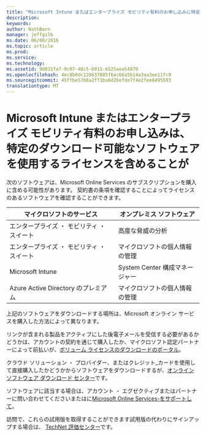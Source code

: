 ```yaml
---
title: "Microsoft Intune またはエンタープライズ モビリティ有料のお申し込みに特定のダウンロード可能なソフトウェアを使用するライセンスが含まれます。 Microsoft Intune"
description: 
keywords: 
author: NathBarn
manager: jeffgilb
ms.date: 06/08/2016
ms.topic: article
ms.prod: 
ms.service: 
ms.technology: 
ms.assetid: 9d031fa7-9c07-48c5-b915-6525aea54870
ms.openlocfilehash: 4ec8b0dc128637805f6ec66a5b14a3aa3ee11fc9
ms.sourcegitcommit: 45ffbe57b8a2ff1ba6d26efde7f4e2fee8495593
translationtype: MT
---
```

# <a name="microsoft-intune-"></a>Microsoft Intune またはエンタープライズ モビリティ有料のお申し込みは、特定のダウンロード可能なソフトウェアを使用するライセンスを含めることが

次のソフトウェアは、Microsoft Online Services のサブスクリプションを購入に含める可能性があります。  契約書の条項を確認することによってライセンスのあるソフトウェアを確認することができます。

| **マイクロソフトのサービス**    | **オンプレミス ソフトウェア**           |
| ------------- |-------------|
|エンタープライズ ・ モビリティ ・ スイート |    高度な脅威の分析 |
|エンタープライズ ・ モビリティ ・ スイート |    マイクロソフトの個人情報の管理 |
|Microsoft Intune | System Center 構成マネージャー |
|Azure Active Directory のプレミアム |   マイクロソフトの個人情報の管理 |

上記のソフトウェアをダウンロードする場所は、Microsoft オンライン サービスを購入した方法によって異なります。

リンクが含まれる製品をアクティブにした後電子メールを受信する必要があるかどうかは、アカウントの契約を通じて購入したか、マイクロソフト認定パートナーによって前払いが、[ボリューム ライセンスのダウンロードのポータル](https://www.microsoft.com/Licensing/servicecenter/default.aspx)。

クラウド ソリューション ・ プロバイダー、またはクレジット_カードを使用して直接購入したかどうかからソフトウェアをダウンロードするが、[オンライン ソフトウェア ダウンロード センター](https://www.microsoft.com/online/downloads/HomeRealmDiscovery.aspx)です。

ソフトウェアに該当する場合は、アカウント ・ エグゼクティブまたはパートナーに問い合わせてくださいまたはに[Microsoft Online Services-をサポートして](https://technet.microsoft.com/en-us/dn932057.aspx)。

訪問で、これらの試用版を取得することができます試用版の代わりにサインアップする場合は、 [TechNet 評価センター](https://www.microsoft.com/evalcenter/try)です。
